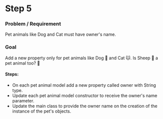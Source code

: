 # Step 5

### Problem / Requirement
Pet animals like Dog and Cat must have owner's name.
### Goal
Add a new property only for pet animals like Dog 🐶 and Cat 🐱.
Is Sheep 🐑 a pet animal too? 🤔

#### Steps:
- On each pet animal model add a new property called owner with String type.
- Update each pet animal model constructor to receive the owner's name parameter.
- Update the main class to provide the owner name on the creation of the instance of the pet's objects.
